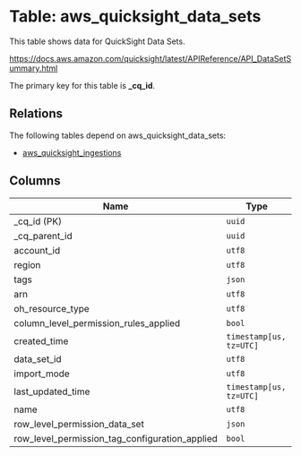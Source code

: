 # Table: aws_quicksight_data_sets

This table shows data for QuickSight Data Sets.

https://docs.aws.amazon.com/quicksight/latest/APIReference/API_DataSetSummary.html

The primary key for this table is **_cq_id**.

## Relations

The following tables depend on aws_quicksight_data_sets:
  - [aws_quicksight_ingestions](aws_quicksight_ingestions.md)

## Columns

| Name          | Type          |
| ------------- | ------------- |
|_cq_id (PK)|`uuid`|
|_cq_parent_id|`uuid`|
|account_id|`utf8`|
|region|`utf8`|
|tags|`json`|
|arn|`utf8`|
|oh_resource_type|`utf8`|
|column_level_permission_rules_applied|`bool`|
|created_time|`timestamp[us, tz=UTC]`|
|data_set_id|`utf8`|
|import_mode|`utf8`|
|last_updated_time|`timestamp[us, tz=UTC]`|
|name|`utf8`|
|row_level_permission_data_set|`json`|
|row_level_permission_tag_configuration_applied|`bool`|